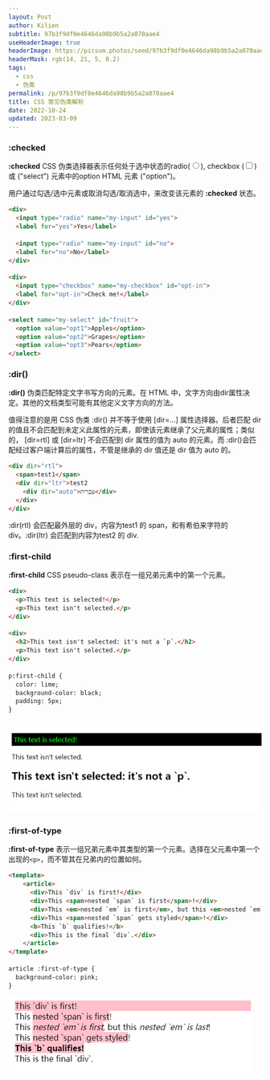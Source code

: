 ```yaml
---
layout: Post
author: Kilien
subtitle: 97b3f9df0e4646da98b9b5a2a070aae4
useHeaderImage: true
headerImage: https://picsum.photos/seed/97b3f9df0e4646da98b9b5a2a070aae4/1920/1080
headerMask: rgb(14, 21, 5, 0.2)
tags:
  - css
  - 伪类
permalink: /p/97b3f9df0e4646da98b9b5a2a070aae4
title: CSS 常见伪类解析
date: 2022-10-24
updated: 2023-03-09
---
```


### :checked

**:checked** CSS 伪类选择器表示任何处于选中状态的radio(<input type="radio">), checkbox (<input type="checkbox">) 或 ("select") 元素中的option HTML 元素 ("option")。

用户通过勾选/选中元素或取消勾选/取消选中，来改变该元素的 **:checked** 状态。

```html
<div>
  <input type="radio" name="my-input" id="yes">
  <label for="yes">Yes</label>

  <input type="radio" name="my-input" id="no">
  <label for="no">No</label>
</div>

<div>
  <input type="checkbox" name="my-checkbox" id="opt-in">
  <label for="opt-in">Check me!</label>
</div>

<select name="my-select" id="fruit">
  <option value="opt1">Apples</option>
  <option value="opt2">Grapes</option>
  <option value="opt3">Pears</option>
</select>
```

### :dir()

**:dir()** 伪类匹配特定文字书写方向的元素。在 HTML 中，文字方向由dir属性决定。其他的文档类型可能有其他定义文字方向的方法。

值得注意的是用 CSS 伪类 :dir() 并不等于使用 \[dir=…] 属性选择器。后者匹配 dir 的值且不会匹配到未定义此属性的元素，即使该元素继承了父元素的属性；类似的， \[dir=rtl] 或 \[dir=ltr] 不会匹配到 dir 属性的值为 auto 的元素。而 :dir()会匹配经过客户端计算后的属性，不管是继承的 dir 值还是 dir 值为 auto 的。

```html
<div dir="rtl">
  <span>test1</span>
  <div dir="ltr">test2
    <div dir="auto">עִבְרִית</div>
  </div>
</div>
```

:dir(rtl) 会匹配最外层的 div，内容为test1 的 span，和有希伯来字符的 div。:dir(ltr) 会匹配到内容为test2 的 div.

### :first-child

**:first-child** CSS pseudo-class 表示在一组兄弟元素中的第一个元素。

```html
<div>
  <p>This text is selected!</p>
  <p>This text isn't selected.</p>
</div>

<div>
  <h2>This text isn't selected: it's not a `p`.</h2>
  <p>This text isn't selected.</p>
</div>

p:first-child {
  color: lime;
  background-color: black;
  padding: 5px;
}
```

![adb349855c0a1c4b1a0d40d62492ee07.png](../resources/7a8bfa42314d4e2199b13a947d37e2f1.png)

### :first-of-type

**:first-of-type** 表示一组兄弟元素中其类型的第一个元素。选择在父元素中第一个出现的`<p>`，而不管其在兄弟内的位置如何。

```html
<template>
	<article>
	  <div>This `div` is first!</div>
	  <div>This <span>nested `span` is first</span>!</div>
	  <div>This <em>nested `em` is first</em>, but this <em>nested `em` is last</em>!</div>
	  <div>This <span>nested `span` gets styled</span>!</div>
	  <b>This `b` qualifies!</b>
	  <div>This is the final `div`.</div>
	</article>
</template>

article :first-of-type {
  background-color: pink;
}
```

![9a81c3847e3dc260ac190b38c0cc8170.png](../resources/b99139ebff3a429381cb81e0c5c1491c.png)
